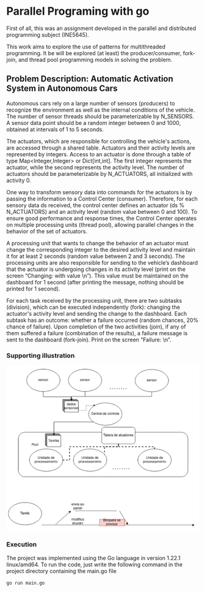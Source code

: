 # Parallel Programing with go

First of all, this was an assignment developed in the parallel and distributed programming subject (INE5645). 

This work aims to explore the use of patterns for multithreaded programming. It be will be explored (at least) the producer/consumer, fork-join, and thread pool programming models in solving the problem.

## Problem Description: Automatic Activation System in Autonomous Cars

Autonomous cars rely on a large number of sensors (producers) to recognize the environment as well as the internal conditions of the vehicle. The number of sensor threads should be parameterizable by N_SENSORS. A sensor data point should be a random integer between 0 and 1000, obtained at intervals of 1 to 5 seconds.

The actuators, which are responsible for controlling the vehicle's actions, are accessed through a shared table. Actuators and their activity levels are represented by integers. Access to an actuator is done through a table of type Map<Integer,Integer> or Dict[int,int]. The first integer represents the actuator, while the second represents the activity level. The number of actuators should be parameterizable by N_ACTUATORS, all initialized with activity 0.

One way to transform sensory data into commands for the actuators is by passing the information to a Control Center (consumer). Therefore, for each sensory data ds received, the control center defines an actuator (ds % N_ACTUATORS) and an activity level (random value between 0 and 100). To ensure good performance and response times, the Control Center operates on multiple processing units (thread pool), allowing parallel changes in the behavior of the set of actuators.

A processing unit that wants to change the behavior of an actuator must change the corresponding integer to the desired activity level and maintain it for at least 2 seconds (random value between 2 and 3 seconds). The processing units are also responsible for sending to the vehicle’s dashboard that the actuator is undergoing changes in its activity level (print on the screen “Changing: <actuator> with value <activity level>\n”). This value must be maintained on the dashboard for 1 second (after printing the message, nothing should be printed for 1 second).

For each task received by the processing unit, there are two subtasks (division), which can be executed independently (fork): changing the actuator's activity level and sending the change to the dashboard. Each subtask has an outcome: whether a failure occurred (random chances, 20% chance of failure). Upon completion of the two activities (join), if any of them suffered a failure (combination of the results), a failure message is sent to the dashboard (fork-join). Print on the screen “Failure: <actuator>\n”. 

### Supporting illustration

![image](support_image.png)

### Execution

The project was implemented using the Go language in version 1.22.1 linux/amd64. To run the code, just write the following command in the project directory containing the main.go file

```
go run main.go
```
